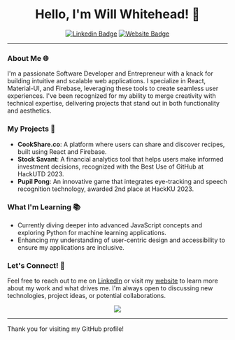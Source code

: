 <div align="center">

# Hello, I'm Will Whitehead! 👋

[![Linkedin Badge](https://img.shields.io/badge/-WillWhitehead122-blue?style=flat-square&logo=Linkedin&logoColor=white&link=https://www.linkedin.com/in/willwhitehead122/)](https://www.linkedin.com/in/willwhitehead122/)
[![Website Badge](https://img.shields.io/badge/-whitehead.wiki-blue?style=flat-square&logo=Google-Chrome&logoColor=white&link=https://whitehead.wiki)](https://whitehead.wiki)

</div>

---

### About Me 🌐

I'm a passionate Software Developer and Entrepreneur with a knack for building intuitive and scalable web applications. I specialize in React, Material-UI, and Firebase, leveraging these tools to create seamless user experiences. I've been recognized for my ability to merge creativity with technical expertise, delivering projects that stand out in both functionality and aesthetics.

### My Projects 🚀

- **CookShare.co**: A platform where users can share and discover recipes, built using React and Firebase.
- **Stock Savant**: A financial analytics tool that helps users make informed investment decisions, recognized with the Best Use of GitHub at HackUTD 2023.
- **Pupil Pong**: An innovative game that integrates eye-tracking and speech recognition technology, awarded 2nd place at HackKU 2023.

### What I'm Learning 📚

- Currently diving deeper into advanced JavaScript concepts and exploring Python for machine learning applications.
- Enhancing my understanding of user-centric design and accessibility to ensure my applications are inclusive.

### Let's Connect! 🤝

Feel free to reach out to me on [LinkedIn](https://www.linkedin.com/in/willwhitehead122/) or visit my [website](https://whitehead.wiki) to learn more about my work and what drives me. I'm always open to discussing new technologies, project ideas, or potential collaborations.

<div align="center">
<img src="https://github-readme-stats.vercel.app/api?username=w1lt&show_icons=true&theme=radical" />
</div>

---

Thank you for visiting my GitHub profile!

</div>
